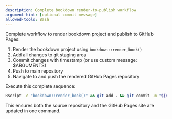 ```yaml
---
description: Complete bookdown render-to-publish workflow
argument-hint: [optional commit message]
allowed-tools: Bash
---
```


Complete workflow to render bookdown project and publish to GitHub Pages:

1. Render the bookdown project using `bookdown::render_book()`
2. Add all changes to git staging area
3. Commit changes with timestamp (or use custom message: $ARGUMENTS)
4. Push to main repository
5. Navigate to and push the rendered GitHub Pages repository

Execute this complete sequence:
```bash
Rscript -e "bookdown::render_book()" && git add . && git commit -m "${ARGUMENTS:-"Update content and render $(date '+%Y-%m-%d %H:%M')"}" && git push origin main && git -C "../aishidajt9.github.io/DataAnalysisApplication" add . && git -C "../aishidajt9.github.io/DataAnalysisApplication" commit -m "Update rendered site $(date '+%Y-%m-%d %H:%M')" && git -C "../aishidajt9.github.io/DataAnalysisApplication" push origin master
```

This ensures both the source repository and the GitHub Pages site are updated in one command.